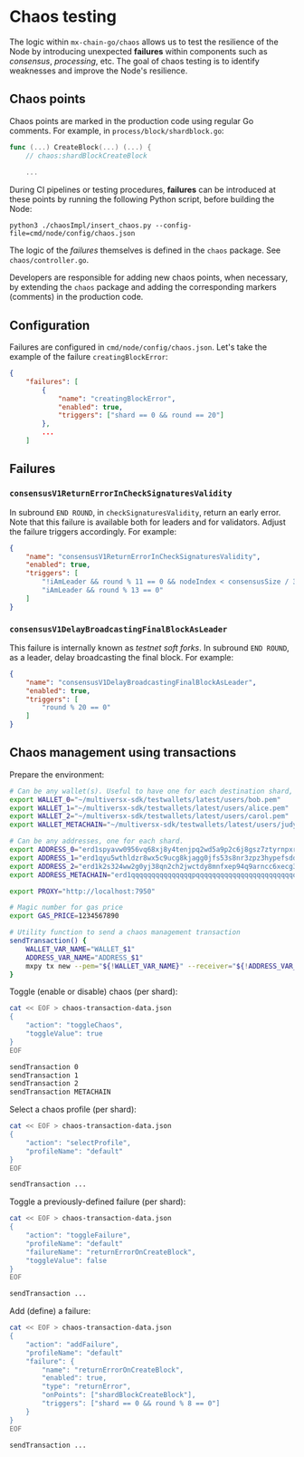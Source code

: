 # Chaos testing

The logic within `mx-chain-go/chaos` allows us to test the resilience of the Node by introducing unexpected **failures** within components such as _consensus_, _processing_, etc. The goal of chaos testing is to identify weaknesses and improve the Node's resilience.

## Chaos points

Chaos points are marked in the production code using regular Go comments. For example, in `process/block/shardblock.go`:

```go
func (...) CreateBlock(...) (...) {
	// chaos:shardBlockCreateBlock
    
    ...
```

During CI pipelines or testing procedures, **failures** can be introduced at these points by running the following Python script, before building the Node:

```
python3 ./chaosImpl/insert_chaos.py --config-file=cmd/node/config/chaos.json
```

The logic of the _failures_ themselves is defined in the `chaos` package. See `chaos/controller.go`.

Developers are responsible for adding new chaos points, when necessary, by extending the `chaos` package and adding the corresponding markers (comments) in the production code.

## Configuration

Failures are configured in `cmd/node/config/chaos.json`. Let's take the example of the failure `creatingBlockError`:

```json
{
    "failures": [
        {
            "name": "creatingBlockError",
            "enabled": true,
            "triggers": ["shard == 0 && round == 20"]
        },
        ...
    ]
```

## Failures

### `consensusV1ReturnErrorInCheckSignaturesValidity`

In subround `END ROUND`, in `checkSignaturesValidity`, return an early error. Note that this failure is available both for leaders and for validators. Adjust the failure triggers accordingly. For example:

```json
{
    "name": "consensusV1ReturnErrorInCheckSignaturesValidity",
    "enabled": true,
    "triggers": [
        "!iAmLeader && round % 11 == 0 && nodeIndex < consensusSize / 3",
        "iAmLeader && round % 13 == 0"
    ]
}
```

### `consensusV1DelayBroadcastingFinalBlockAsLeader`

This failure is internally known as _testnet soft forks_. In subround `END ROUND`, as a leader, delay broadcasting the final block. For example:

```json
{
    "name": "consensusV1DelayBroadcastingFinalBlockAsLeader",
    "enabled": true,
    "triggers": [
        "round % 20 == 0"
    ]
}
```

## Chaos management using transactions

Prepare the environment:

```bash
# Can be any wallet(s). Useful to have one for each destination shard, to avoid conflicting nonces when sending concurrent transactions.
export WALLET_0="~/multiversx-sdk/testwallets/latest/users/bob.pem"
export WALLET_1="~/multiversx-sdk/testwallets/latest/users/alice.pem"
export WALLET_2="~/multiversx-sdk/testwallets/latest/users/carol.pem"
export WALLET_METACHAIN="~/multiversx-sdk/testwallets/latest/users/judy.pem"

# Can be any addresses, one for each shard.
export ADDRESS_0="erd1spyavw0956vq68xj8y4tenjpq2wd5a9p2c6j8gsz7ztyrnpxrruqzu66jx"
export ADDRESS_1="erd1qyu5wthldzr8wx5c9ucg8kjagg0jfs53s8nr3zpz3hypefsdd8ssycr6th"
export ADDRESS_2="erd1k2s324ww2g0yj38qn2ch2jwctdy8mnfxep94q9arncc6xecg3xaq6mjse8"
export ADDRESS_METACHAIN="erd1qqqqqqqqqqqqqqqpqqqqqqqqqqqqqqqqqqqqqqqqqqqqqqqzllls8a5w6u"

export PROXY="http://localhost:7950"

# Magic number for gas price
export GAS_PRICE=1234567890

# Utility function to send a chaos management transaction
sendTransaction() {
    WALLET_VAR_NAME="WALLET_$1"
    ADDRESS_VAR_NAME="ADDRESS_$1"
    mxpy tx new --pem="${!WALLET_VAR_NAME}" --receiver="${!ADDRESS_VAR_NAME}" --data-file=chaos-transaction-data.json --gas-limit=5000000 --gas-price=$GAS_PRICE --recall-nonce --proxy=$PROXY --send
}
```

Toggle (enable or disable) chaos (per shard):

```bash
cat << EOF > chaos-transaction-data.json
{
    "action": "toggleChaos",
    "toggleValue": true
}
EOF

sendTransaction 0
sendTransaction 1
sendTransaction 2
sendTransaction METACHAIN
```

Select a chaos profile (per shard):

```bash
cat << EOF > chaos-transaction-data.json
{
    "action": "selectProfile",
    "profileName": "default"
}
EOF

sendTransaction ...
```

Toggle a previously-defined failure (per shard):

```bash
cat << EOF > chaos-transaction-data.json
{
    "action": "toggleFailure",
    "profileName": "default"
    "failureName": "returnErrorOnCreateBlock",
    "toggleValue": false
}
EOF

sendTransaction ...
```

Add (define) a failure:

```bash
cat << EOF > chaos-transaction-data.json
{
    "action": "addFailure",
    "profileName": "default"
    "failure": {
        "name": "returnErrorOnCreateBlock",
        "enabled": true,
        "type": "returnError",
        "onPoints": ["shardBlockCreateBlock"],
        "triggers": ["shard == 0 && round % 8 == 0"]
    }
}
EOF

sendTransaction ...
```
